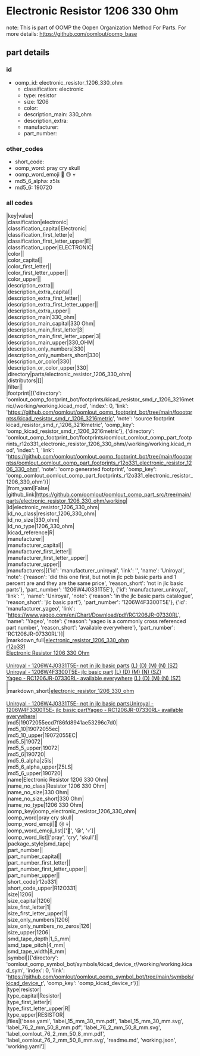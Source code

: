 # Electronic Resistor 1206 330 Ohm  

note: This is part of OOMP the Oopen Organization Method For Parts. For more details: https://github.com/oomlout/oomp_base

##  part details





### id
* oomp_id: electronic_resistor_1206_330_ohm
  * classification: electronic
  * type: resistor
  * size: 1206
  * color: 
  * description_main: 330_ohm
  * description_extra: 
  * manufacturer: 
  * part_number: 

### other_codes
* short_code: 
* oomp_word: pray cry skull
* oomp_word_emoji :pray: :cry: :skull:
* md5_6_alpha: z5ls
* md5_6: 190720

### all codes 
|key|value|  
|classification|electronic|  
|classification_capital|Electronic|  
|classification_first_letter|e|  
|classification_first_letter_upper|E|  
|classification_upper|ELECTRONIC|  
|color||  
|color_capital||  
|color_first_letter||  
|color_first_letter_upper||  
|color_upper||  
|description_extra||  
|description_extra_capital||  
|description_extra_first_letter||  
|description_extra_first_letter_upper||  
|description_extra_upper||  
|description_main|330_ohm|  
|description_main_capital|330 Ohm|  
|description_main_first_letter|3|  
|description_main_first_letter_upper|3|  
|description_main_upper|330_OHM|  
|description_only_numbers|330|  
|description_only_numbers_short|330|  
|description_or_color|330|  
|description_or_color_upper|330|  
|directory|parts/electronic_resistor_1206_330_ohm|  
|distributors|[]|  
|filter||  
|footprint|[{'directory': 'oomlout_oomp_footprint_bot/footprints/kicad_resistor_smd_r_1206_3216metric//working/working.kicad_mod', 'index': 0, 'link': 'https://github.com/oomlout/oomlout_oomp_footprint_bot/tree/main/foootprntss/kicad_resistor_smd_r_1206_3216metric', 'note': 'source footprint kicad_resistor_smd_r_1206_3216metric', 'oomp_key': 'oomp_kicad_resistor_smd_r_1206_3216metric'}, {'directory': 'oomlout_oomp_footprint_bot/footprints/oomlout_oomlout_oomp_part_footprints_r12o331_electronic_resistor_1206_330_ohm//working/working.kicad_mod', 'index': 1, 'link': 'https://github.com/oomlout/oomlout_oomp_footprint_bot/tree/main/foootprntss/oomlout_oomlout_oomp_part_footprints_r12o331_electronic_resistor_1206_330_ohm', 'note': 'oomp generated footprint', 'oomp_key': 'oomp_oomlout_oomlout_oomp_part_footprints_r12o331_electronic_resistor_1206_330_ohm'}]|  
|from_yaml|False|  
|github_link|https://github.com/oomlout/oomlout_oomp_part_src/tree/main/parts/electronic_resistor_1206_330_ohm/working|  
|id|electronic_resistor_1206_330_ohm|  
|id_no_class|resistor_1206_330_ohm|  
|id_no_size|330_ohm|  
|id_no_type|1206_330_ohm|  
|kicad_reference|R|  
|manufacturer||  
|manufacturer_capital||  
|manufacturer_first_letter||  
|manufacturer_first_letter_upper||  
|manufacturer_upper||  
|manufacturers|[{'id': 'manufacturer_uniroyal', 'link': '', 'name': 'Uniroyal', 'note': {'reason': 'did this one first, but not in jlc pcb basic parts and 1 percent are and they are the same price', 'reason_short': 'not in jlc basic parts'}, 'part_number': '1206W4J0331T5E'}, {'id': 'manufacturer_uniroyal', 'link': '', 'name': 'Uniroyal', 'note': {'reason': 'in the jlc basic parts catalogue', 'reason_short': 'jlc basic part'}, 'part_number': '1206W4F3300T5E'}, {'id': 'manufacturer_yageo', 'link': 'https://www.yageo.com/en/Chart/Download/pdf/RC1206JR-07330RL', 'name': 'Yageo', 'note': {'reason': 'yageo is a commonly cross referenced part number', 'reason_short': 'available everywhere'}, 'part_number': 'RC1206JR-07330RL'}]|  
|markdown_full|[electronic_resistor_1206_330_ohm](https://github.com/oomlout/oomlout_oomp_part_src/tree/main/parts/electronic_resistor_1206_330_ohm/working)<br>[r12o331](https://github.com/oomlout/oomlout_oomp_part_src/tree/main/parts/electronic_resistor_1206_330_ohm/working)<br>[Electronic Resistor 1206 330 Ohm](https://github.com/oomlout/oomlout_oomp_part_src/tree/main/parts/electronic_resistor_1206_330_ohm/working)<br><br>[Uniroyal - 1206W4J0331T5E- not in jlc basic parts]() [(L)  ](https://www.lcsc.com/search?q=1206W4J0331T5E)[(D)  ](https://www.digikey.com/en/products?keywords=1206W4J0331T5E)[(M)  ](https://www.mouser.com/Search/Refine?Keyword=1206W4J0331T5E)[(N)  ](https://www.newark.com/search?st=1206W4J0331T5E)[(SZ)  ](https://so.szlcsc.com/global.html?k=1206W4J0331T5E)<br>[Uniroyal - 1206W4F3300T5E- jlc basic part]() [(L)  ](https://www.lcsc.com/search?q=1206W4F3300T5E)[(D)  ](https://www.digikey.com/en/products?keywords=1206W4F3300T5E)[(M)  ](https://www.mouser.com/Search/Refine?Keyword=1206W4F3300T5E)[(N)  ](https://www.newark.com/search?st=1206W4F3300T5E)[(SZ)  ](https://so.szlcsc.com/global.html?k=1206W4F3300T5E)<br>[Yageo - RC1206JR-07330RL- available everywhere](https://www.yageo.com/en/Chart/Download/pdf/RC1206JR-07330RL) [(L)  ](https://www.lcsc.com/search?q=RC1206JR-07330RL)[(D)  ](https://www.digikey.com/en/products?keywords=RC1206JR-07330RL)[(M)  ](https://www.mouser.com/Search/Refine?Keyword=RC1206JR-07330RL)[(N)  ](https://www.newark.com/search?st=RC1206JR-07330RL)[(SZ)  ](https://so.szlcsc.com/global.html?k=RC1206JR-07330RL)<br>|  
|markdown_short|[electronic_resistor_1206_330_ohm](https://github.com/oomlout/oomlout_oomp_part_src/tree/main/parts/electronic_resistor_1206_330_ohm/working)<br><br>[Uniroyal - 1206W4J0331T5E- not in jlc basic parts]()[Uniroyal - 1206W4F3300T5E- jlc basic part]()[Yageo - RC1206JR-07330RL- available everywhere](https://www.yageo.com/en/Chart/Download/pdf/RC1206JR-07330RL)|  
|md5|19072055ecd7f86fd8941ae53296c7d0|  
|md5_10|19072055ec|  
|md5_10_upper|19072055EC|  
|md5_5|19072|  
|md5_5_upper|19072|  
|md5_6|190720|  
|md5_6_alpha|z5ls|  
|md5_6_alpha_upper|Z5LS|  
|md5_6_upper|190720|  
|name|Electronic Resistor 1206 330 Ohm|  
|name_no_class|Resistor 1206 330 Ohm|  
|name_no_size|330 Ohm|  
|name_no_size_short|330 Ohm|  
|name_no_type|1206 330 Ohm|  
|oomp_key|oomp_electronic_resistor_1206_330_ohm|  
|oomp_word|pray cry skull|  
|oomp_word_emoji|:pray: :cry: :skull:|  
|oomp_word_emoji_list|[':pray:', ':cry:', ':skull:']|  
|oomp_word_list|['pray', 'cry', 'skull']|  
|package_style|smd_tape|  
|part_number||  
|part_number_capital||  
|part_number_first_letter||  
|part_number_first_letter_upper||  
|part_number_upper||  
|short_code|r12o331|  
|short_code_upper|R12O331|  
|size|1206|  
|size_capital|1206|  
|size_first_letter|1|  
|size_first_letter_upper|1|  
|size_only_numbers|1206|  
|size_only_numbers_no_zeros|126|  
|size_upper|1206|  
|smd_tape_depth|1_5_mm|  
|smd_tape_pitch|4_mm|  
|smd_tape_width|8_mm|  
|symbol|[{'directory': 'oomlout_oomp_symbol_bot/symbols/kicad_device_r//working/working.kicad_sym', 'index': 0, 'link': 'https://github.com/oomlout/oomlout_oomp_symbol_bot/tree/main/symbols/kicad_device_r', 'oomp_key': 'oomp_kicad_device_r'}]|  
|type|resistor|  
|type_capital|Resistor|  
|type_first_letter|r|  
|type_first_letter_upper|R|  
|type_upper|RESISTOR|  
|files|['base.yaml', 'label_15_mm_30_mm.pdf', 'label_15_mm_30_mm.svg', 'label_76_2_mm_50_8_mm.pdf', 'label_76_2_mm_50_8_mm.svg', 'label_oomlout_76_2_mm_50_8_mm.pdf', 'label_oomlout_76_2_mm_50_8_mm.svg', 'readme.md', 'working.json', 'working.yaml']|  
